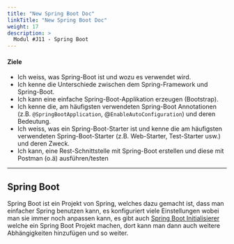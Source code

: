 ```yaml
---
title: "New Spring Boot Doc"
linkTitle: "New Spring Boot Doc"
weight: 17
description: >
  Modul #J11 - Spring Boot
---
```


#### Ziele

* Ich weiss, was Spring-Boot ist und wozu es verwendet wird.
* Ich kenne die Unterschiede zwischen dem Spring-Framework und Spring-Boot.
* Ich kann eine einfache Spring-Boot-Applikation erzeugen (Bootstrap).
* Ich kenne die, am häufigsten verwendeten Spring-Boot Annotationen (z.B. `@SpringBootApplication`,
  @`EnableAutoConfiguration`) und deren Bedeutung.
* Ich weiss, was ein Spring-Boot-Starter ist und kenne die am häufigsten verwendeten
  Spring-Boot-Starter (z.B. Web-Starter, Test-Starter usw.) und deren Zweck.
* Ich kann, eine Rest-Schnittstelle mit Spring-Boot erstellen und diese mit Postman (o.ä)
  ausführen/testen

---

## Spring Boot

Spring Boot ist ein Projekt von Spring, welches dazu gemacht ist, dass man einfacher Spring benutzen
kann, es konfiguriert viele Einstellungen wobei man sie immer noch anpassen kann, es gibt auch
[Spring Boot Initialisierer](https://start.spring.io/#!type=maven-project&language=java) welche ein
Spring Boot Projekt machen, dort kann man dann auch weitere
Abhängigkeiten hinzufügen und so weiter.
